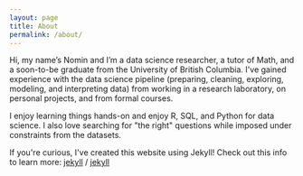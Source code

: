 ```yaml
---
layout: page
title: About
permalink: /about/
---
```


Hi, my name’s Nomin and I’m a data science researcher, a tutor of Math, and a soon-to-be graduate from the University of British Columbia. I've gained experience with the data science pipeline (preparing, cleaning, exploring, modeling, and interpreting data) from working in a research laboratory, on personal projects, and from formal courses.  

I enjoy learning things hands-on and enjoy R, SQL, and Python for data science. I also love searching for "the right" questions while imposed under constraints from the datasets.  



If you're curious, I've created this website using Jekyll! Check out this info to learn more:
[jekyll][jekyll-organization] /
[jekyll](https://github.com/jekyll/jekyll)


[jekyll-organization]: https://github.com/jekyll
